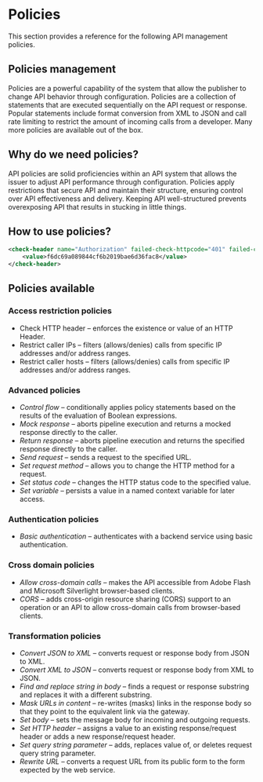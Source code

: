 # Policies
This section provides a reference for the following API management policies.

## Policies management
Policies are a powerful capability of the system that allow the publisher to change API behavior through configuration. Policies are a collection of statements that are executed sequentially on the API request or response. Popular statements include format conversion from XML to JSON and call rate limiting to restrict the amount of incoming calls from a developer. Many more policies are available out of the box.

## Why do we need policies?
API policies are solid proficiencies within an API system that allows the issuer to adjust API performance through configuration.
Policies apply restrictions that secure API and maintain their structure, ensuring control over API effectiveness and delivery. 
Keeping API well-structured prevents overexposing API that results in stucking in little things.

## How to use policies?
```xml
<check-header name="Authorization" failed-check-httpcode="401" failed-check-error-message="Not authorized" ignore-case="false">
    <value>f6dc69a089844cf6b2019bae6d36fac8</value>
</check-header>
```

## Policies available
### Access restriction policies
- Check HTTP header – enforces the existence or value of an HTTP Header.
- Restrict caller IPs – filters (allows/denies) calls from specific IP addresses and/or address ranges. 
- Restrict caller hosts – filters (allows/denies) calls from specific IP addresses and/or address ranges.

### Advanced policies
- *Control flow* – conditionally applies policy statements based on the results of the evaluation of Boolean expressions.
- *Mock response* – aborts pipeline execution and returns a mocked response directly to the caller.
- *Return response* – aborts pipeline execution and returns the specified response directly to the caller.
- *Send request* – sends a request to the specified URL.
- *Set request method* – allows you to change the HTTP method for a request.
- *Set status code* – changes the HTTP status code to the specified value.
- *Set variable* – persists a value in a named context variable for later access.

### Authentication policies
- *Basic authentication* – authenticates with a backend service using basic authentication.

### Cross domain policies
- *Allow cross-domain calls* – makes the API accessible from Adobe Flash and Microsoft Silverlight browser-based clients.
- *CORS* – adds cross-origin resource sharing (CORS) support to an operation or an API to allow cross-domain calls from browser-based clients.

### Transformation policies
- *Convert JSON to XML* – converts request or response body from JSON to XML.
- *Convert XML to JSON* – converts request or response body from XML to JSON.
- *Find and replace string in body* – finds a request or response substring and replaces it with a different substring.
- *Mask URLs in content* – re-writes (masks) links in the response body so that they point to the equivalent link via the gateway.
- *Set body* – sets the message body for incoming and outgoing requests.
- *Set HTTP header* – assigns a value to an existing response/request header or adds a new response/request header.
- *Set query string parameter* – adds, replaces value of, or deletes request query string parameter.
- *Rewrite URL* – converts a request URL from its public form to the form expected by the web service.
